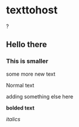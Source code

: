 # texttohost

?

## Hello there

### This is smaller

some more new text

Normal text

adding something else here

**bolded text**

_italics_

